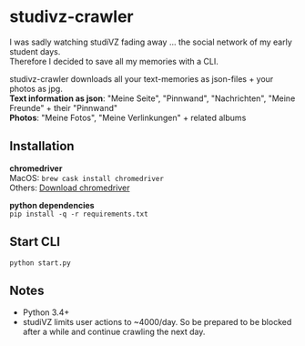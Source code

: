 # studivz-crawler
I was sadly watching studiVZ fading away ... the social network of my early student days.  
Therefore I decided to save all my memories with a CLI.

studivz-crawler downloads all your text-memories as json-files + your photos as jpg.  
**Text information as json**: "Meine Seite", "Pinnwand", "Nachrichten", "Meine Freunde" + their "Pinnwand"  
**Photos**: "Meine Fotos", "Meine Verlinkungen" + related albums  

## Installation
**chromedriver**  
MacOS: `brew cask install chromedriver`  
Others: [Download chromedriver](https://sites.google.com/a/chromium.org/chromedriver/downloads)

**python dependencies**  
`pip install -q -r requirements.txt`

## Start CLI
`python start.py`

## Notes
- Python 3.4+
- studiVZ limits user actions to ~4000/day. So be prepared to be blocked after a while and continue crawling the next day.
